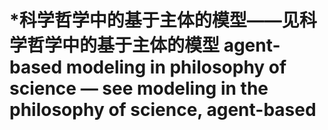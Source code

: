 # \*科学哲学中的基于主体的模型——见科学哲学中的基于主体的模型  agent-based modeling in philosophy of science — see modeling in the philosophy of science, agent-based

